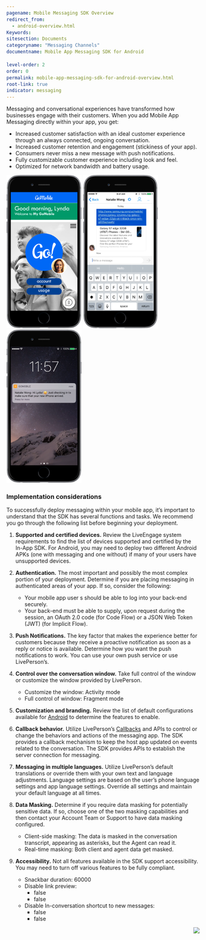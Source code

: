 ```yaml
---
pagename: Mobile Messaging SDK Overview
redirect_from:
  - android-overview.html
Keywords:
sitesection: Documents
categoryname: "Messaging Channels"
documentname: Mobile App Messaging SDK for Android

level-order: 2
order: 0
permalink: mobile-app-messaging-sdk-for-android-overview.html
root-link: true
indicator: messaging
---
```

Messaging and conversational experiences have transformed how businesses engage with their customers. When you add Mobile App Messaging directly within your app, you get:

- Increased customer satisfaction with an ideal customer experience through an always connected, ongoing conversation.
- Increased customer retention and engagement (stickiness of your app).
- Consumers never miss a new message with push notifications.
- Fully customizable customer experience including look and feel.
- Optimized for network bandwidth and battery usage.

<img src="img/inappoverview1.png" alt="InAppOverview1" style="width:auto;max-height:400px;"> <img src="img/inappoverview2.png" alt="InAppOverview2" style="width:auto;max-height:400px;"> <img src="img/inappoverview3.png" alt="InAppOverview3" style="width:auto;max-height:400px;">

### Implementation considerations 

To successfully deploy messaging within your mobile app, it’s important to understand that the SDK has several functions and tasks. We recommend you go through the following list before beginning your deployment.

1. **Supported and certified devices.** Review the LiveEngage system requirements to find the list of devices supported and certified by the In-App SDK. For Android, you may need to deploy two different Android APKs (one with messaging and one without) if many of your users have unsupported devices.  
   
2. **Authentication.** The most important and possibly the most complex portion of your deployment. Determine if you are placing messaging in authenticated areas of your app.  If so, consider the following:  

   - Your mobile app user s should be able to log into your back-end securely.
   - Your back-end must be able to supply, upon request during the session, an OAuth 2.0 code (for Code Flow) or a JSON Web Token (JWT) (for Implicit Flow). 

3. **Push Notifications.**  The key factor that makes the experience better for customers because they receive a proactive notification as soon as a reply or notice is available. Determine how you want the push notifications to work. You can use your own push service or use LivePerson’s. 

4. **Control over the conversation window.** Take full control of the window or customize the window provided by LivePerson. 

   - Customize the window: Activity mode
   - Full control of window: Fragment mode

5. **Customization and branding.** Review the list of default configurations available for [Android](/mobile-app-messaging-sdk-for-android-configure-the-android-sdk.html#branding) to determine the features to enable.  

6. **Callback behavior.**  Utilize LivePerson’s [Callbacks](/android-callbacks-index.html) and APIs to control or change the behaviors and actions of the messaging app. The SDK provides a callback mechanism to keep the host app updated on events related to the conversation. The SDK provides APIs to establish the server connection for messaging. 

7. **Messaging in multiple languages.** Utilize LivePerson’s default translations or override them with your own text and language adjustments.  Language settings are based on the user’s phone language settings and app language settings. Override all settings and maintain your default language at all times. 

8. **Data Masking.** Determine if you require data masking for potentially sensitive data. If so, choose one of the two masking capabilities and then contact your Account Team or Support to have data masking configured.  

   - Client-side masking: The data is masked in the conversation transcript, appearing as asterisks, but the Agent can read it.
   - Real-time masking: Both client and agent data get masked.

9.  **Accessibility.** Not all features available in the SDK support accessibility. You may need to turn off various features to be fully compliant.  

      - Snackbar duration: 60000
      - Disable link preview:
        - false
        - false
      - Disable In-conversation shortcut to new messages:
        - false
        - false

<p style="text-align: right">
<a href="mobile-app-messaging-sdk-for-android-quick-start.html" center><img src="../../img/btn-mobile-quick-start.png" style="height: 30px; width: auto;"></a><br></p>